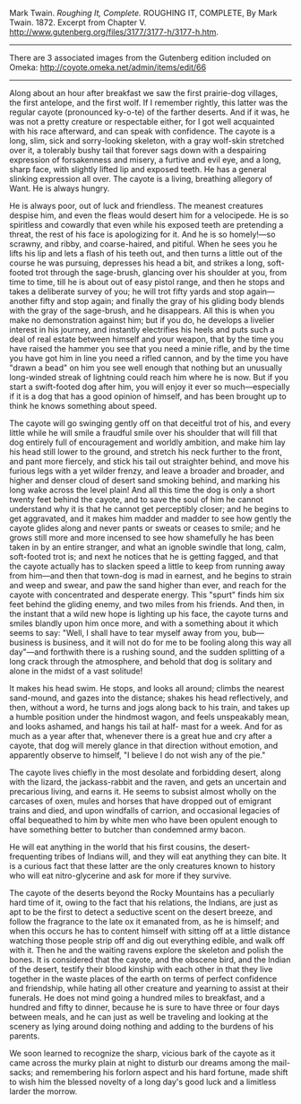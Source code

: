 

Mark Twain. *Roughing It, Complete.* ROUGHING IT, COMPLETE, By Mark Twain. 1872. Excerpt from Chapter V. http://www.gutenberg.org/files/3177/3177-h/3177-h.htm. 

***
There are 3 associated images from the Gutenberg edition included on Omeka: http://coyote.omeka.net/admin/items/edit/66
***

 Along about an hour after breakfast we saw the first prairie-dog villages, the first antelope, and the first wolf. If I remember rightly, this latter was the regular cayote (pronounced ky-o-te) of the farther deserts. And if it was, he was not a pretty creature or respectable either, for I got well acquainted with his race afterward, and can speak with confidence. The cayote is a long, slim, sick and sorry-looking skeleton, with a gray wolf-skin stretched over it, a tolerably bushy tail that forever sags down with a despairing expression of forsakenness and misery, a furtive and evil eye, and a long, sharp face, with slightly lifted lip and exposed teeth. He has a general slinking expression all over. The cayote is a living, breathing allegory of Want. He is always hungry.

He is always poor, out of luck and friendless. The meanest creatures despise him, and even the fleas would desert him for a velocipede. He is so spiritless and cowardly that even while his exposed teeth are pretending a threat, the rest of his face is apologizing for it. And he is so homely!—so scrawny, and ribby, and coarse-haired, and pitiful. When he sees you he lifts his lip and lets a flash of his teeth out, and then turns a little out of the course he was pursuing, depresses his head a bit, and strikes a long, soft-footed trot through the sage-brush, glancing over his shoulder at you, from time to time, till he is about out of easy pistol range, and then he stops and takes a deliberate survey of you; he will trot fifty yards and stop again—another fifty and stop again; and finally the gray of his gliding body blends with the gray of the sage-brush, and he disappears. All this is when you make no demonstration against him; but if you do, he develops a livelier interest in his journey, and instantly electrifies his heels and puts such a deal of real estate between himself and your weapon, that by the time you have raised the hammer you see that you need a minie rifle, and by the time you have got him in line you need a rifled cannon, and by the time you have "drawn a bead" on him you see well enough that nothing but an unusually long-winded streak of lightning could reach him where he is now. But if you start a swift-footed dog after him, you will enjoy it ever so much—especially if it is a dog that has a good opinion of himself, and has been brought up to think he knows something about speed. 

The cayote will go swinging gently off on that deceitful trot of his, and every little while he will smile a fraudful smile over his shoulder that will fill that dog entirely full of encouragement and worldly ambition, and make him lay his head still lower to the ground, and stretch his neck further to the front, and pant more fiercely, and stick his tail out straighter behind, and move his furious legs with a yet wilder frenzy, and leave a broader and broader, and higher and denser cloud of desert sand smoking behind, and marking his long wake across the level plain! And all this time the dog is only a short twenty feet behind the cayote, and to save the soul of him he cannot understand why it is that he cannot get perceptibly closer; and he begins to get aggravated, and it makes him madder and madder to see how gently the cayote glides along and never pants or sweats or ceases to smile; and he grows still more and more incensed to see how shamefully he has been taken in by an entire stranger, and what an ignoble swindle that long, calm, soft-footed trot is; and next he notices that he is getting fagged, and that the cayote actually has to slacken speed a little to keep from running away from him—and then that town-dog is mad in earnest, and he begins to strain and weep and swear, and paw the sand higher than ever, and reach for the cayote with concentrated and desperate energy. This "spurt" finds him six feet behind the gliding enemy, and two miles from his friends. And then, in the instant that a wild new hope is lighting up his face, the cayote turns and smiles blandly upon him once more, and with a something about it which seems to say: "Well, I shall have to tear myself away from you, bub—business is business, and it will not do for me to be fooling along this way all day"—and forthwith there is a rushing sound, and the sudden splitting of a long crack through the atmosphere, and behold that dog is solitary and alone in the midst of a vast solitude!

It makes his head swim. He stops, and looks all around; climbs the nearest sand-mound, and gazes into the distance; shakes his head reflectively, and then, without a word, he turns and jogs along back to his train, and takes up a humble position under the hindmost wagon, and feels unspeakably mean, and looks ashamed, and hangs his tail at half- mast for a week. And for as much as a year after that, whenever there is a great hue and cry after a cayote, that dog will merely glance in that direction without emotion, and apparently observe to himself, "I believe I do not wish any of the pie." 

 The cayote lives chiefly in the most desolate and forbidding desert, along with the lizard, the jackass-rabbit and the raven, and gets an uncertain and precarious living, and earns it. He seems to subsist almost wholly on the carcases of oxen, mules and horses that have dropped out of emigrant trains and died, and upon windfalls of carrion, and occasional legacies of offal bequeathed to him by white men who have been opulent enough to have something better to butcher than condemned army bacon.

He will eat anything in the world that his first cousins, the desert- frequenting tribes of Indians will, and they will eat anything they can bite. It is a curious fact that these latter are the only creatures known to history who will eat nitro-glycerine and ask for more if they survive.

The cayote of the deserts beyond the Rocky Mountains has a peculiarly hard time of it, owing to the fact that his relations, the Indians, are just as apt to be the first to detect a seductive scent on the desert breeze, and follow the fragrance to the late ox it emanated from, as he is himself; and when this occurs he has to content himself with sitting off at a little distance watching those people strip off and dig out everything edible, and walk off with it. Then he and the waiting ravens explore the skeleton and polish the bones. It is considered that the cayote, and the obscene bird, and the Indian of the desert, testify their blood kinship with each other in that they live together in the waste places of the earth on terms of perfect confidence and friendship, while hating all other creature and yearning to assist at their funerals. He does not mind going a hundred miles to breakfast, and a hundred and fifty to dinner, because he is sure to have three or four days between meals, and he can just as well be traveling and looking at the scenery as lying around doing nothing and adding to the burdens of his parents.

We soon learned to recognize the sharp, vicious bark of the cayote as it came across the murky plain at night to disturb our dreams among the mail-sacks; and remembering his forlorn aspect and his hard fortune, made shift to wish him the blessed novelty of a long day's good luck and a limitless larder the morrow. 
